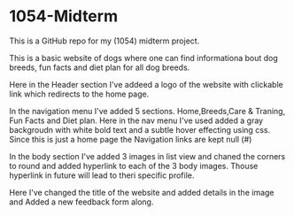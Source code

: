 # 1054-Midterm
This is a GitHub repo for my (1054) midterm project.

This is a basic website of dogs where one can find informationa bout dog breeds, fun facts and diet plan for all dog breeds.

Here in the Header section I've addeed a logo of the website with clickable link which redirects to the home page.

In the navigation menu I've added 5 sections. Home,Breeds,Care & Traning, Fun Facts and Diet plan. Here in the nav menu I've used added a gray backgroudn with white bold text and a subtle hover effecting using css. Since this is just a home page the Navigation links are kept null (#)

In the body section I've added 3 images in list view and chaned the corners to round and added hyperlink to each of the 3 body images. Thouse hyperlink in future will lead to theri specific profile.


Here I've changed the title of the website and added details in the image and 
Added a new feedback form along.
